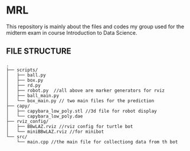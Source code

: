 # MRL
This repository is mainly about the files and codes my group used for the midterm exam in course Introduction to Data Science.  

## FILE STRUCTURE
```
.
├── scripts/
│   ├── ball.py
│   ├── box.py
│   ├── rd.py
│   ├── robot.py  //all above are marker generators for rviz
│   ├── ball_main.py
│   └── box_main.py // two main files for the prediction
├── capy/
│   ├── capybara_low_poly.stl //3d file for robot display
│   └── capybara_low_poly.dae
├── rviz_config/
│   ├── BBwLAZ.rviz //rviz config for turtle bot
│   └── miniBBwLAZ.rviz //for minibot
└── src/
    └── main.cpp //the main file for collectiong data from th bot
```
